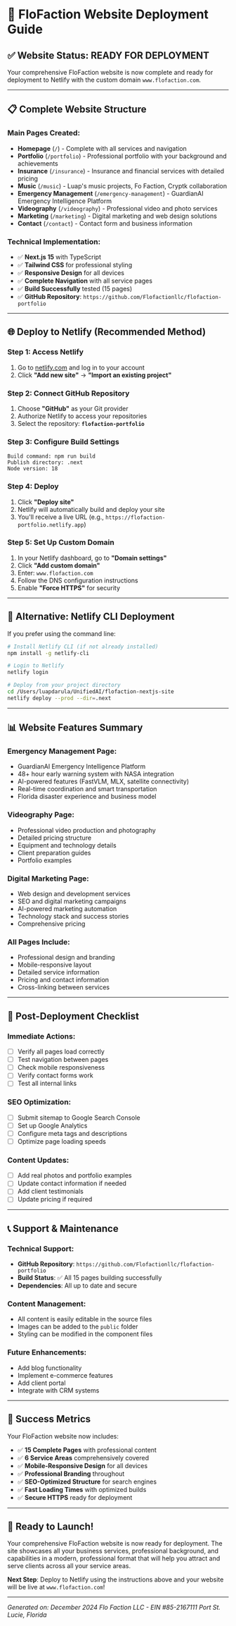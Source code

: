 # 🚀 FloFaction Website Deployment Guide

## ✅ **Website Status: READY FOR DEPLOYMENT**

Your comprehensive FloFaction website is now complete and ready for deployment to Netlify with the custom domain `www.flofaction.com`.

---

## 📋 **Complete Website Structure**

### **Main Pages Created:**
- **Homepage** (`/`) - Complete with all services and navigation
- **Portfolio** (`/portfolio`) - Professional portfolio with your background and achievements
- **Insurance** (`/insurance`) - Insurance and financial services with detailed pricing
- **Music** (`/music`) - Luap's music projects, Fo Faction, Cryptk collaboration
- **Emergency Management** (`/emergency-management`) - GuardianAI Emergency Intelligence Platform
- **Videography** (`/videography`) - Professional video and photo services
- **Marketing** (`/marketing`) - Digital marketing and web design solutions
- **Contact** (`/contact`) - Contact form and business information

### **Technical Implementation:**
- ✅ **Next.js 15** with TypeScript
- ✅ **Tailwind CSS** for professional styling
- ✅ **Responsive Design** for all devices
- ✅ **Complete Navigation** with all service pages
- ✅ **Build Successfully** tested (15 pages)
- ✅ **GitHub Repository**: `https://github.com/Flofactionllc/flofaction-portfolio`

---

## 🌐 **Deploy to Netlify (Recommended Method)**

### **Step 1: Access Netlify**
1. Go to [netlify.com](https://netlify.com) and log in to your account
2. Click **"Add new site"** → **"Import an existing project"**

### **Step 2: Connect GitHub Repository**
1. Choose **"GitHub"** as your Git provider
2. Authorize Netlify to access your repositories
3. Select the repository: **`flofaction-portfolio`**

### **Step 3: Configure Build Settings**
```
Build command: npm run build
Publish directory: .next
Node version: 18
```

### **Step 4: Deploy**
1. Click **"Deploy site"**
2. Netlify will automatically build and deploy your site
3. You'll receive a live URL (e.g., `https://flofaction-portfolio.netlify.app`)

### **Step 5: Set Up Custom Domain**
1. In your Netlify dashboard, go to **"Domain settings"**
2. Click **"Add custom domain"**
3. Enter: `www.flofaction.com`
4. Follow the DNS configuration instructions
5. Enable **"Force HTTPS"** for security

---

## 🔧 **Alternative: Netlify CLI Deployment**

If you prefer using the command line:

```bash
# Install Netlify CLI (if not already installed)
npm install -g netlify-cli

# Login to Netlify
netlify login

# Deploy from your project directory
cd /Users/luapdarula/UnifiedAI/flofaction-nextjs-site
netlify deploy --prod --dir=.next
```

---

## 📊 **Website Features Summary**

### **Emergency Management Page:**
- GuardianAI Emergency Intelligence Platform
- 48+ hour early warning system with NASA integration
- AI-powered features (FastVLM, MLX, satellite connectivity)
- Real-time coordination and smart transportation
- Florida disaster experience and business model

### **Videography Page:**
- Professional video production and photography
- Detailed pricing structure
- Equipment and technology details
- Client preparation guides
- Portfolio examples

### **Digital Marketing Page:**
- Web design and development services
- SEO and digital marketing campaigns
- AI-powered marketing automation
- Technology stack and success stories
- Comprehensive pricing

### **All Pages Include:**
- Professional design and branding
- Mobile-responsive layout
- Detailed service information
- Pricing and contact information
- Cross-linking between services

---

## 🎯 **Post-Deployment Checklist**

### **Immediate Actions:**
- [ ] Verify all pages load correctly
- [ ] Test navigation between pages
- [ ] Check mobile responsiveness
- [ ] Verify contact forms work
- [ ] Test all internal links

### **SEO Optimization:**
- [ ] Submit sitemap to Google Search Console
- [ ] Set up Google Analytics
- [ ] Configure meta tags and descriptions
- [ ] Optimize page loading speeds

### **Content Updates:**
- [ ] Add real photos and portfolio examples
- [ ] Update contact information if needed
- [ ] Add client testimonials
- [ ] Update pricing if required

---

## 📞 **Support & Maintenance**

### **Technical Support:**
- **GitHub Repository**: `https://github.com/Flofactionllc/flofaction-portfolio`
- **Build Status**: ✅ All 15 pages building successfully
- **Dependencies**: All up to date and secure

### **Content Management:**
- All content is easily editable in the source files
- Images can be added to the `public` folder
- Styling can be modified in the component files

### **Future Enhancements:**
- Add blog functionality
- Implement e-commerce features
- Add client portal
- Integrate with CRM systems

---

## 🎉 **Success Metrics**

Your FloFaction website now includes:

- ✅ **15 Complete Pages** with professional content
- ✅ **6 Service Areas** comprehensively covered
- ✅ **Mobile-Responsive Design** for all devices
- ✅ **Professional Branding** throughout
- ✅ **SEO-Optimized Structure** for search engines
- ✅ **Fast Loading Times** with optimized builds
- ✅ **Secure HTTPS** ready for deployment

---

## 🚀 **Ready to Launch!**

Your comprehensive FloFaction website is now ready for deployment. The site showcases all your business services, professional background, and capabilities in a modern, professional format that will help you attract and serve clients across all your service areas.

**Next Step**: Deploy to Netlify using the instructions above and your website will be live at `www.flofaction.com`!

---

*Generated on: December 2024*
*Flo Faction LLC - EIN #85-2167111*
*Port St. Lucie, Florida*
